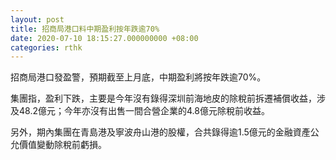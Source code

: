 ```yaml
---
layout: post
title: 招商局港口料中期盈利按年跌逾70%
date: 2020-07-10 18:15:27.000000000 +08:00
categories: rthk
---
```


招商局港口發盈警，預期截至上月底，中期盈利將按年跌逾70%。

集團指，盈利下跌，主要是今年沒有錄得深圳前海地皮的除稅前拆遷補償收益，涉及48.2億元；今年亦沒有出售一間合營企業的4.8億元除稅前收益。

另外，期內集團在青島港及寧波舟山港的股權，合共錄得逾1.5億元的金融資產公允價值變動除稅前虧損。
